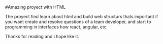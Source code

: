 #Amazing proyect with HTML

The proyect find learn about html and build web structurs thats important if you want create and resolve questions of a team developer, and start to programming in interfaces how react, angular, etc

Thanks for reading and i hope like it.
